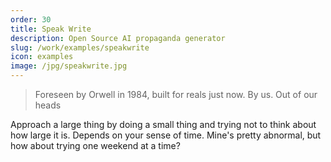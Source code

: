 ```yaml
---
order: 30
title: Speak Write
description: Open Source AI propaganda generator
slug: /work/examples/speakwrite
icon: examples
image: /jpg/speakwrite.jpg
---
```


> Foreseen by Orwell in 1984, built for reals just now. By us. Out of our heads

Approach a large thing by doing a small thing and trying not to think about how large it is. Depends on your sense of time. Mine's pretty abnormal, but how about trying one weekend at a time?
